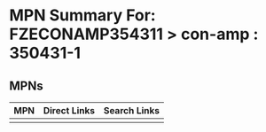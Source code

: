



# MPN Summary For: FZECONAMP354311 > con-amp : 350431-1

## MPNs
  

|MPN|Direct Links|Search Links|
| :--- | :--- | :--- |
||||
